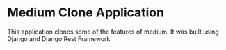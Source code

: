 # Medium Clone Application

This application clones some of the features of medium. It was built using Django and Django Rest Framework
